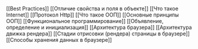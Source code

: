 [[Best Practices]]
[[Отличие свойства и поля в объекте]]
[[Что такое Internet]]
[[Протокол Http]]
[[Что такое ООП]]
[[Основные принципы ООП]]
[[Функциональное программирование]]
[[Объявление, определение и инициализация]]
[[Архитектура браузера]]
[[Архитектура движка рендера]]
[[Стадии отрисовки (рендера) страницы в браузере]]
[[Способы хранения данных в браузере]]
